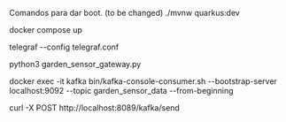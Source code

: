 Comandos para dar boot. (to be changed)
./mvnw quarkus:dev

docker compose up

telegraf --config telegraf.conf 

python3 garden_sensor_gateway.py 


docker exec -it kafka bin/kafka-console-consumer.sh --bootstrap-server localhost:9092 --topic garden_sensor_data  --from-beginning

curl -X POST http://localhost:8089/kafka/send
